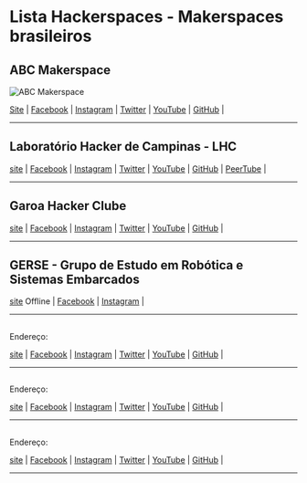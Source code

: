 # Lista Hackerspaces - Makerspaces brasileiros

## ABC Makerspace
![ABC Makerspace](images/abcmakerspace.jpg)


[Site](https://abcmakerspace.com.br/) | 
[Facebook](https://www.facebook.com/abcmakerspace) | 
[Instagram](https://www.instagram.com/abcmakerspace/) | 
[Twitter](https://twitter.com/abcmakerspace) | 
[YouTube](https://www.youtube.com/channel/UC-llGrye7YYeCX0gTKFbILQ) | 
[GitHub](https://github.com/ABCMakerspace) | 

________________________________________________________
## Laboratório Hacker de Campinas - LHC


[site](https://lhc.net.br/) | 
[Facebook](https://www.facebook.com/LabHackerCampinas/) | 
[Instagram](https://www.instagram.com/lhcnetbr/) | 
[Twitter](https://twitter.com/lhc_campinas) | 
[YouTube](https://www.youtube.com/c/LhcNetBr) | 
[GitHub](https://github.com/lhc) | 
[PeerTube](https://peertube.lhc.net.br/) | 

________________________________________________________
## Garoa Hacker Clube


[site](https://garoa.net.br/) | 
[Facebook](https://www.facebook.com/GaroaHC/) | 
[Instagram](https://www.instagram.com/garoahc/) | 
[Twitter](https://twitter.com/garoahc) | 
[YouTube](https://www.youtube.com/channel/UCwY5dKKi8CWsv5_K9csmaew) | 
[GitHub](https://github.com/garoa) | 

________________________________________________________
## GERSE - Grupo de Estudo em Robótica e Sistemas Embarcados


[site](http://gerserobotica.com/) Offline | 
[Facebook](https://www.facebook.com/gerserobot) | 
[Instagram](https://www.instagram.com/gerserobotica/?igshid=YmMyMTA2M2Y%3D) | 

________________________________________________________
## 
Endereço:

[site]() | 
[Facebook]() | 
[Instagram]() | 
[Twitter]() | 
[YouTube]() | 
[GitHub]() | 

________________________________________________________
## 
Endereço:

[site]() | 
[Facebook]() | 
[Instagram]() | 
[Twitter]() | 
[YouTube]() | 
[GitHub]() | 

________________________________________________________
## 
Endereço:

[site]() | 
[Facebook]() | 
[Instagram]() | 
[Twitter]() | 
[YouTube]() | 
[GitHub]() | 

________________________________________________________
